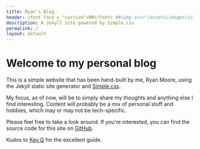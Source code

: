 ```yaml
---
title: Ryan's Blog
header: <font face = "cursive">RM</font> ##<img src="/assets/images/site-logo.png">
description: A Jekyll site powered by Simple.css
permalink: /
layout: default
---
```


# Welcome to my personal blog

This is a simple website that has been hand-built by me, Ryan Moore, using the Jekyll static site generator and [Simple.css](https://simplecss.org ).

My focus, as of now, will be to simply share my thoughts and anything else I find
interesting. Content will probably be a mix of personal stuff and hobbies, which
may or may not be tech-specific.

Please feel free to take a look around. If you're interested, you can find the source code for this site on [GitHub](https://github.com/RMoore35/jekyll-simple.css).

Kudos to [Kev Q](https://kevq.uk/how-to-build-jekyll-site-simple-css/) for the excellent
guide.
